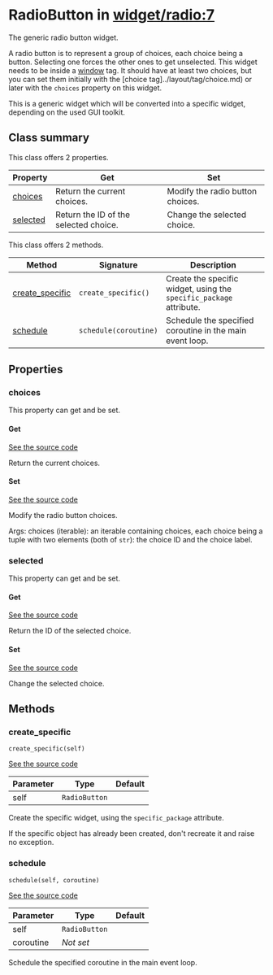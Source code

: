 # RadioButton in [widget/radio:7](../raw/widget/radio.html#L7)

The generic radio button widget.

A radio button is to represent a group of choices, each choice being
a button.  Selecting one forces the other ones to get unselected.
This widget needs to be inside a [window](../layout/tag/window.md)
tag.  It should have at least two choices, but you can set them
initially with the [choice tag]../layout/tag/choice.md) or later
with the `choices` property on this widget.

This is a generic widget which will be converted into a specific widget,
depending on the used GUI toolkit.

## Class summary

This class offers 2 properties.

| Property | Get | Set |
| -------- | --- | --- |
| [choices](#choices) | Return the current choices. | Modify the radio button choices. |
| [selected](#selected) | Return the ID of the selected choice. | Change the selected choice. |

This class offers 2 methods.

| Method | Signature | Description |
| ------ | --------- | ----------- |
| [create_specific](#create_specific) | `create_specific()` | Create the specific widget, using the `specific_package` attribute. |
| [schedule](#schedule) | `schedule(coroutine)` | Schedule the specified coroutine in the main event loop. |

## Properties

### choices

This property can get and be set.

#### Get

[See the source code](../raw/widget/radio.html#L47)

Return the current choices.

#### Set

[See the source code](../raw/widget/radio.html#L52)

Modify the radio button choices.

Args:
    choices (iterable): an iterable containing choices, each
            choice being a tuple with two elements (both of
            `str`): the choice ID and the choice label.

### selected

This property can get and be set.

#### Get

[See the source code](../raw/widget/radio.html#L79)

Return the ID of the selected choice.

#### Set

[See the source code](../raw/widget/radio.html#L84)

Change the selected choice.

## Methods

### create_specific

`create_specific(self)`

[See the source code](../raw/widget/radio.html#L30)

| Parameter | Type | Default |
| --------- | ---- | ------- |
| self | `RadioButton` |  |

Create the specific widget, using the `specific_package` attribute.

If the specific object has already been created, don't recreate it and
raise no exception.

### schedule

`schedule(self, coroutine)`

[See the source code](../raw/widget/radio.html#L75)

| Parameter | Type | Default |
| --------- | ---- | ------- |
| self | `RadioButton` |  |
| coroutine | *Not set* |  |

Schedule the specified coroutine in the main event loop.